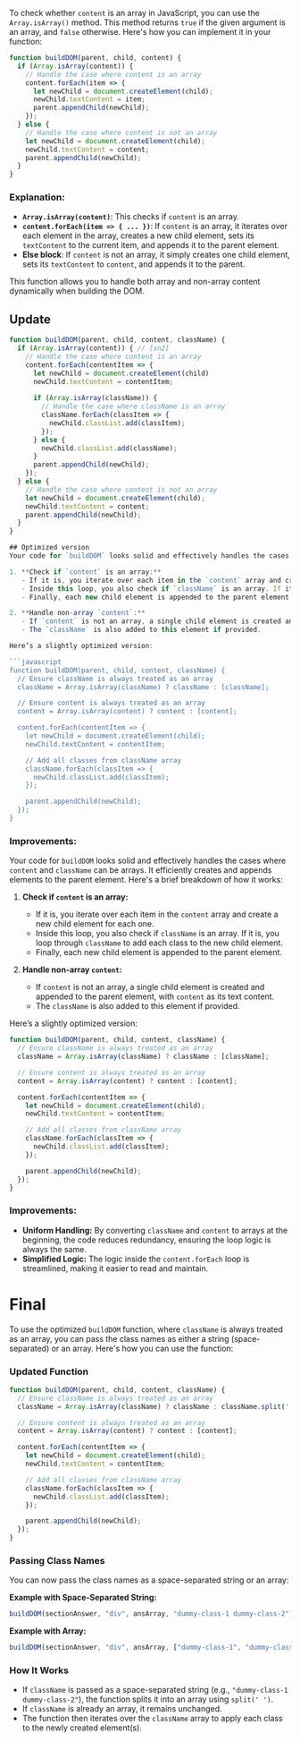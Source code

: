 To check whether `content` is an array in JavaScript, you can use the `Array.isArray()` method. This method returns `true` if the given argument is an array, and `false` otherwise. Here's how you can implement it in your function:

```javascript
function buildDOM(parent, child, content) {
  if (Array.isArray(content)) {
    // Handle the case where content is an array
    content.forEach(item => {
      let newChild = document.createElement(child);
      newChild.textContent = item;
      parent.appendChild(newChild);
    });
  } else {
    // Handle the case where content is not an array
    let newChild = document.createElement(child);
    newChild.textContent = content;
    parent.appendChild(newChild);
  }
}
```

### Explanation:
- **`Array.isArray(content)`**: This checks if `content` is an array.
- **`content.forEach(item => { ... })`**: If `content` is an array, it iterates over each element in the array, creates a new child element, sets its `textContent` to the current item, and appends it to the parent element.
- **Else block**: If `content` is not an array, it simply creates one child element, sets its `textContent` to `content`, and appends it to the parent.

This function allows you to handle both array and non-array content dynamically when building the DOM.

## Update
```javascript
function buildDOM(parent, child, content, className) {
  if (Array.isArray(content)) { // [sn2]
    // Handle the case where content is an array
    content.forEach(contentItem => {
      let newChild = document.createElement(child)
      newChild.textContent = contentItem;
      
      if (Array.isArray(className)) {
        // Handle the case where className is an array
        className.forEach(classItem => {
          newChild.classList.add(classItem);
        });
      } else {
        newChild.classList.add(className);
      }
      parent.appendChild(newChild);
    });
  } else {
    // Handle the case where content is not an array
    let newChild = document.createElement(child);
    newChild.textContent = content;
    parent.appendChild(newChild);
  }
}

## Optimized version
Your code for `buildDOM` looks solid and effectively handles the cases where `content` and `className` can be arrays. It efficiently creates and appends elements to the parent element. Here's a brief breakdown of how it works:

1. **Check if `content` is an array:**
   - If it is, you iterate over each item in the `content` array and create a new child element for each one.
   - Inside this loop, you also check if `className` is an array. If it is, you loop through `className` to add each class to the new child element.
   - Finally, each new child element is appended to the parent element.

2. **Handle non-array `content`:**
   - If `content` is not an array, a single child element is created and appended to the parent element, with `content` as its text content.
   - The `className` is also added to this element if provided.

Here’s a slightly optimized version:

```javascript
function buildDOM(parent, child, content, className) {
  // Ensure className is always treated as an array
  className = Array.isArray(className) ? className : [className];

  // Ensure content is always treated as an array
  content = Array.isArray(content) ? content : [content];

  content.forEach(contentItem => {
    let newChild = document.createElement(child);
    newChild.textContent = contentItem;

    // Add all classes from className array
    className.forEach(classItem => {
      newChild.classList.add(classItem);
    });

    parent.appendChild(newChild);
  });
}
```

### Improvements:
Your code for `buildDOM` looks solid and effectively handles the cases where `content` and `className` can be arrays. It efficiently creates and appends elements to the parent element. Here's a brief breakdown of how it works:

1. **Check if `content` is an array:**
   - If it is, you iterate over each item in the `content` array and create a new child element for each one.
   - Inside this loop, you also check if `className` is an array. If it is, you loop through `className` to add each class to the new child element.
   - Finally, each new child element is appended to the parent element.

2. **Handle non-array `content`:**
   - If `content` is not an array, a single child element is created and appended to the parent element, with `content` as its text content.
   - The `className` is also added to this element if provided.

Here’s a slightly optimized version:

```javascript
function buildDOM(parent, child, content, className) {
  // Ensure className is always treated as an array
  className = Array.isArray(className) ? className : [className];

  // Ensure content is always treated as an array
  content = Array.isArray(content) ? content : [content];

  content.forEach(contentItem => {
    let newChild = document.createElement(child);
    newChild.textContent = contentItem;

    // Add all classes from className array
    className.forEach(classItem => {
      newChild.classList.add(classItem);
    });

    parent.appendChild(newChild);
  });
}
```

### Improvements:
- **Uniform Handling:** By converting `className` and `content` to arrays at the beginning, the code reduces redundancy, ensuring the loop logic is always the same.
- **Simplified Logic:** The logic inside the `content.forEach` loop is streamlined, making it easier to read and maintain.

# Final
To use the optimized `buildDOM` function, where `className` is always treated as an array, you can pass the class names as either a string (space-separated) or an array. Here's how you can use the function:

### Updated Function
```javascript
function buildDOM(parent, child, content, className) {
  // Ensure className is always treated as an array
  className = Array.isArray(className) ? className : className.split(' ');

  // Ensure content is always treated as an array
  content = Array.isArray(content) ? content : [content];

  content.forEach(contentItem => {
    let newChild = document.createElement(child);
    newChild.textContent = contentItem;

    // Add all classes from className array
    className.forEach(classItem => {
      newChild.classList.add(classItem);
    });

    parent.appendChild(newChild);
  });
}
```

### Passing Class Names
You can now pass the class names as a space-separated string or an array:

**Example with Space-Separated String:**
```javascript
buildDOM(sectionAnswer, "div", ansArray, "dummy-class-1 dummy-class-2");
```

**Example with Array:**
```javascript
buildDOM(sectionAnswer, "div", ansArray, ["dummy-class-1", "dummy-class-2"]);
```

### How It Works
- If `className` is passed as a space-separated string (e.g., `"dummy-class-1 dummy-class-2"`), the function splits it into an array using `split(' ')`.
- If `className` is already an array, it remains unchanged.
- The function then iterates over the `className` array to apply each class to the newly created element(s).